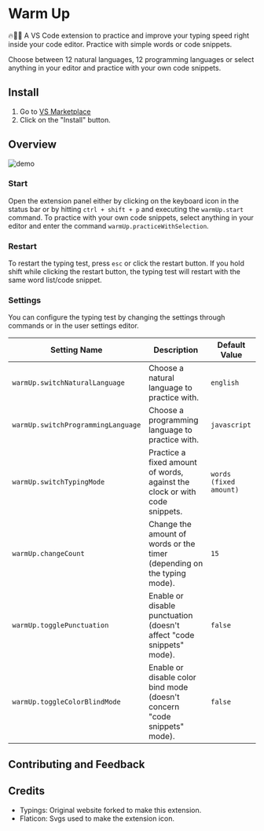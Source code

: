 # Warm Up

🔥👨‍💻 A VS Code extension to practice and improve your typing speed right inside your code editor. Practice with simple words or code snippets.

Choose between 12 natural languages, 12 programming languages or select anything in your editor and practice with your own code snippets.

## Install

1. Go to [VS Marketplace](https://marketplace.visualstudio.com/items?itemName=Jeusto.warm-up-typing-test)
2. Click on the "Install" button.

## Overview

![demo](https://raw.githubusercontent.com/Jeusto/vscode-typing-test/master/demo.gif?token=APQ6BVDI4QHTPKVR7TTHYOLBBSL26)

### Start

Open the extension panel either by clicking on the keyboard icon in the status bar or by hitting `ctrl + shift + p` and executing the `warmUp.start` command.
To practice with your own code snippets, select anything in your editor and enter the command `warmUp.practiceWithSelection`.

### Restart

To restart the typing test, press `esc` or click the restart button. If you hold shift while clicking the restart button, the typing test will restart with the same word list/code snippet.

### Settings

You can configure the typing test by changing the settings through commands or in the user settings editor.

| Setting Name                       | Description                                                                | Default Value          |
| ---------------------------------- | -------------------------------------------------------------------------- | ---------------------- |
| `warmUp.switchNaturalLanguage`     | Choose a natural language to practice with.                                | `english`              |
| `warmUp.switchProgrammingLanguage` | Choose a programming language to practice with.                            | `javascript`           |
| `warmUp.switchTypingMode`          | Practice a fixed amount of words, against the clock or with code snippets. | `words (fixed amount)` |
| `warmUp.changeCount`               | Change the amount of words or the timer (depending on the typing mode).    | `15`                   |
| `warmUp.togglePunctuation`         | Enable or disable punctuation (doesn't affect \"code snippets\" mode).     | `false`                |
| `warmUp.toggleColorBlindMode`      | Enable or disable color bind mode (doesn't concern "code snippets" mode).  | `false`                |

## Contributing and Feedback

## Credits

- Typings: Original website forked to make this extension.
- Flaticon: Svgs used to make the extension icon.
